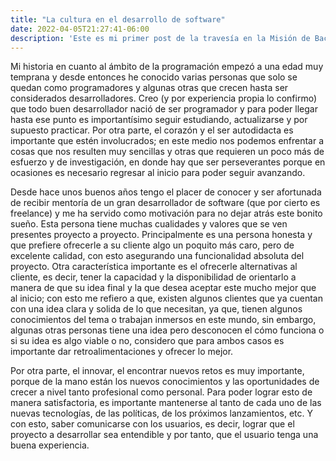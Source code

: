 ```yaml
---
title: "La cultura en el desarrollo de software"
date: 2022-04-05T21:27:41-06:00
description: 'Este es mi primer post de la travesía en la Misión de Backend con Node JS de Launch X.'
---
```


Mi historia en cuanto al ámbito de la programación empezó a una edad muy 
temprana y desde entonces he conocido varias personas que solo se quedan 
como programadores y algunas otras que crecen hasta ser considerados 
desarrolladores. Creo (y por experiencia propia lo confirmo) que todo buen 
desarrollador nació de ser programador y para poder llegar hasta ese punto 
es importantísimo seguir estudiando, actualizarse y por supuesto practicar. 
Por otra parte, el corazón y el ser autodidacta es importante que estén 
involucrados; en este medio nos podemos enfrentar a cosas que nos resulten 
muy sencillas y otras que requieren un poco más de esfuerzo y de investigación, 
en donde hay que ser perseverantes porque en ocasiones es necesario regresar 
al inicio para poder seguir avanzando.

Desde hace unos buenos años tengo el placer de conocer y ser afortunada de 
recibir mentoría de un gran desarrollador de software (que por cierto es 
freelance) y me ha servido como motivación para no dejar atrás este bonito 
sueño. Esta persona tiene muchas cualidades y valores que se ven presentes 
proyecto a proyecto. Principalmente es una persona honesta y que prefiere 
ofrecerle a su cliente algo un poquito más caro, pero de excelente calidad, 
con esto asegurando una funcionalidad absoluta del proyecto. Otra característica 
importante es el ofrecerle alternativas al cliente, es decir, tener la capacidad 
y la disponibilidad de orientarlo a manera de que su idea final y la que desea 
aceptar este mucho mejor que al inicio; con esto me refiero a que, existen 
algunos clientes que ya cuentan con una idea clara y solida de lo que necesitan, 
ya que, tienen algunos conocimientos del tema o trabajan inmersos en este mundo, 
sin embargo, algunas otras personas tiene una idea pero desconocen el cómo 
funciona o si su idea es algo viable o no, considero que para ambos casos es 
importante dar retroalimentaciones y ofrecer lo mejor.

Por otra parte, el innovar, el encontrar nuevos retos es muy importante, porque 
de la mano están los nuevos conocimientos y las oportunidades de crecer a nivel 
tanto profesional como personal. Para poder lograr esto de manera satisfactoria, 
es importante mantenerse al tanto de cada uno de las nuevas tecnologías, de las 
políticas, de los próximos lanzamientos, etc. Y con esto, saber comunicarse con 
los usuarios, es decir, lograr que el proyecto a desarrollar sea entendible y 
por tanto, que el usuario tenga una buena experiencia.
